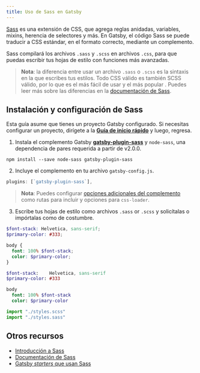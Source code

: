```yaml
---
title: Uso de Sass en Gatsby
---
```


[Sass](https://sass-lang.com) es una extensión de CSS, que agrega reglas anidadas, variables, mixins, herencia de selectores y más. En Gatsby, el código Sass se puede traducir a CSS estándar, en el formato correcto, mediante un complemento.

Sass compilará los archivos `.sass` y `.scss` en archivos `.css`, para que puedas escribir tus hojas de estilo con funciones más avanzadas.

> **Nota**: la diferencia entre usar un archivo `.sass` o `.scss` es la sintaxis en la que escribes tus estilos. Todo CSS válido es también SCSS válido, por lo que es el más fácil de usar y el más popular . Puedes leer más sobre las diferencias en la [documentación de Sass](https://sass-lang.com/documentation/syntax).

## Instalación y configuración de Sass

Esta guía asume que tienes un proyecto Gatsby configurado. Si necesitas configurar un proyecto, dirígete a la [**Guía de inicio rápido**](/docs/quick-start/) y luego, regresa.

1.  Instala el complemento Gatsby [**gatsby-plugin-sass**](/packages/gatsby-plugin-sass/) y `node-sass`, una dependencia de pares requerida a partir de v2.0.0.

`npm install --save node-sass gatsby-plugin-sass`

2.  Incluye el complemento en tu archivo `gatsby-config.js`.

```javascript:title=gatsby-config.js
plugins: [`gatsby-plugin-sass`],
```

> **Nota**: Puedes configurar [opciones adicionales del complemento](/packages/gatsby-plugin-sass/#other-options) como rutas para incluir y opciones para `css-loader`.

3.  Escribe tus hojas de estilo como archivos `.sass` or `.scss` y solicítalas o impórtalas como de costumbre.

```css:styles.scss
$font-stack: Helvetica, sans-serif;
$primary-color: #333;

body {
  font: 100% $font-stack;
  color: $primary-color;
}
```

```css:styles.sass
$font-stack:    Helvetica, sans-serif
$primary-color: #333

body
  font: 100% $font-stack
  color: $primary-color
```

```javascript
import "./styles.scss"
import "./styles.sass"
```

## Otros recursos

- [Introducción a Sass](https://designmodo.com/introduction-sass/)
- [Documentación de Sass](https://sass-lang.com/documentation)
- [Gatsby *starters* que usan Sass](/starters/?c=Styling%3ASCSS)
